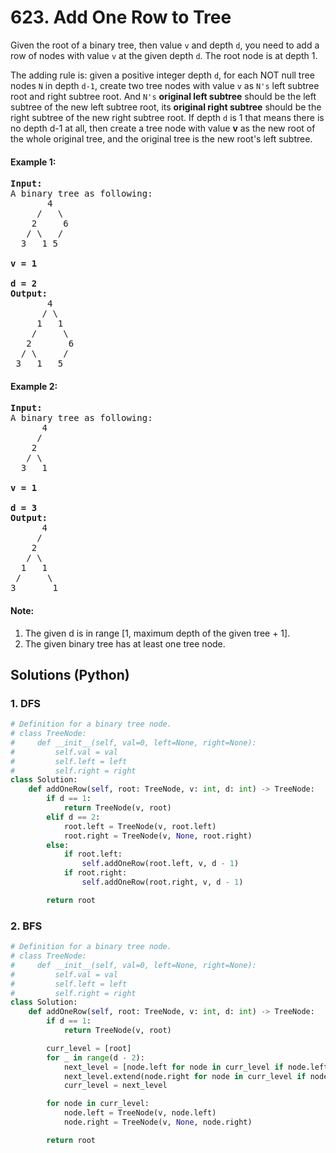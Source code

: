# 623. Add One Row to Tree
Given the root of a binary tree, then value ```v``` and depth ```d```, you need to add a row of nodes with value ```v``` at the given depth ```d```. The root node is at depth 1.

The adding rule is: given a positive integer depth ```d```, for each NOT null tree nodes ```N``` in depth ```d-1```, create two tree nodes with value ```v``` as ```N's``` left subtree root and right subtree root. And ```N's``` **original left subtree** should be the left subtree of the new left subtree root, its **original right subtree** should be the right subtree of the new right subtree root. If depth ```d``` is 1 that means there is no depth d-1 at all, then create a tree node with value **v** as the new root of the whole original tree, and the original tree is the new root's left subtree.

#### Example 1:
<pre>
<strong>Input:</strong>
A binary tree as following:
       4
     /   \
    2     6
   / \   /
  3   1 5

<strong>v = 1</strong>

<strong>d = 2</strong>
<strong>Output:</strong>
       4
      / \
     1   1
    /     \
   2       6
  / \     /
 3   1   5
</pre>

#### Example 2:
<pre>
<strong>Input:</strong>
A binary tree as following:
      4
     /
    2
   / \
  3   1

<strong>v = 1</strong>

<strong>d = 3</strong>
<strong>Output:</strong>
      4
     /
    2
   / \
  1   1
 /     \
3       1
</pre>

#### Note:
1. The given d is in range [1, maximum depth of the given tree + 1].
2. The given binary tree has at least one tree node.

## Solutions (Python)

### 1. DFS
```Python
# Definition for a binary tree node.
# class TreeNode:
#     def __init__(self, val=0, left=None, right=None):
#         self.val = val
#         self.left = left
#         self.right = right
class Solution:
    def addOneRow(self, root: TreeNode, v: int, d: int) -> TreeNode:
        if d == 1:
            return TreeNode(v, root)
        elif d == 2:
            root.left = TreeNode(v, root.left)
            root.right = TreeNode(v, None, root.right)
        else:
            if root.left:
                self.addOneRow(root.left, v, d - 1)
            if root.right:
                self.addOneRow(root.right, v, d - 1)

        return root
```

### 2. BFS
```Python
# Definition for a binary tree node.
# class TreeNode:
#     def __init__(self, val=0, left=None, right=None):
#         self.val = val
#         self.left = left
#         self.right = right
class Solution:
    def addOneRow(self, root: TreeNode, v: int, d: int) -> TreeNode:
        if d == 1:
            return TreeNode(v, root)

        curr_level = [root]
        for _ in range(d - 2):
            next_level = [node.left for node in curr_level if node.left]
            next_level.extend(node.right for node in curr_level if node.right)
            curr_level = next_level

        for node in curr_level:
            node.left = TreeNode(v, node.left)
            node.right = TreeNode(v, None, node.right)

        return root
```
